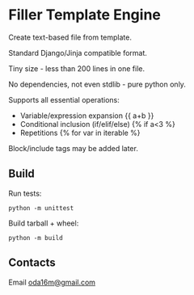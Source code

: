 # Filler Template Engine

Create text-based file from template.

Standard Django/Jinja compatible format.

Tiny size - less than 200 lines in one file.

No dependencies, not even stdlib - pure python only.

Supports all essential operations:

- Variable/expression expansion {{ a+b }}
- Conditional inclusion (if/elif/else) {% if a<3 %}
- Repetitions {% for var in iterable %}

Block/include tags may be added later.

## Build

Run tests:

```python -m unittest```

Build tarball + wheel:

```python -m build```

## Contacts

Email oda16m@gmail.com
